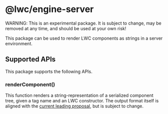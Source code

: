 # @lwc/engine-server

WARNING: This is an experimental package. It is subject to change, may be removed at any time,
and should be used at your own risk!

This package can be used to render LWC components as strings in a server environment.

## Supported APIs

This package supports the following APIs.

### renderComponent()

This function renders a string-representation of a serialized component tree, given a tag name
and an LWC constructor. The output format itself is aligned with the [current leading
proposal][explainer], but is subject to change.

[explainer]: https://github.com/mfreed7/declarative-shadow-dom/blob/master/README.md
